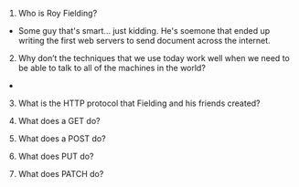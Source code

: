 

1. Who is Roy Fielding?
- Some guy that's smart... just kidding. He's soemone that ended up writing the first web servers to send document across the internet.
2. Why don’t the techniques that we use today work well when we need to be able to talk to all of the machines in the world?
- 
3. What is the HTTP protocol that Fielding and his friends created?

4. What does a GET do?

5. What does a POST do?

6. What does PUT do?

7. What does PATCH do?
